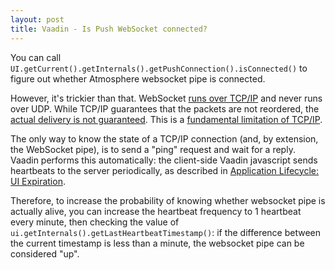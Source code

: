 ```yaml
---
layout: post
title: Vaadin - Is Push WebSocket connected?
---
```


You can call `UI.getCurrent().getInternals().getPushConnection().isConnected()`
to figure out whether Atmosphere websocket pipe is connected.

However, it's trickier than that. WebSocket [runs over TCP/IP](https://stackoverflow.com/a/9204009/377320)
and never runs over UDP. While TCP/IP guarantees that the packets are not reordered,
the [actual delivery is not guaranteed](https://stackoverflow.com/questions/36055098/is-websocket-connection-reliable).
This is a [fundamental limitation of TCP/IP](../tcp-ip-sucks/).

The only way to know the state of a TCP/IP connection (and, by extension, the WebSocket pipe),
is to send a "ping" request and wait for a reply. Vaadin performs this automatically:
the client-side Vaadin javascript sends heartbeats to the server periodically, as described
in [Application Lifecycle: UI Expiration](https://vaadin.com/docs/latest/advanced/application-lifecycle#application.lifecycle.ui-expiration).

Therefore, to increase the probability of knowing whether websocket pipe is actually alive,
you can increase the heartbeat frequency to 1 heartbeat every minute, then checking
the value of `ui.getInternals().getLastHeartbeatTimestamp()`: if the difference between
the current timestamp is less than a minute, the websocket pipe can be considered "up".
